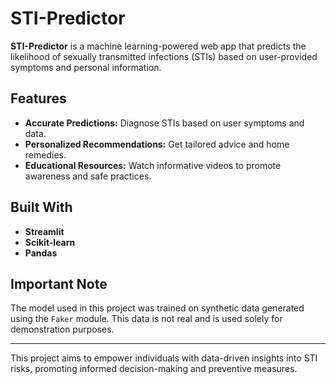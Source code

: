 # STI-Predictor

**STI-Predictor** is a machine learning-powered web app that predicts the likelihood of sexually transmitted infections (STIs) based on user-provided symptoms and personal information.

## Features
- **Accurate Predictions:** Diagnose STIs based on user symptoms and data.
- **Personalized Recommendations:** Get tailored advice and home remedies.
- **Educational Resources:** Watch informative videos to promote awareness and safe practices.

## Built With
- **Streamlit**
- **Scikit-learn**
- **Pandas**

## Important Note
The model used in this project was trained on synthetic data generated using the `Faker` module. This data is not real and is used solely for demonstration purposes.

---

This project aims to empower individuals with data-driven insights into STI risks, promoting informed decision-making and preventive measures.
